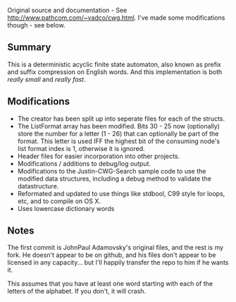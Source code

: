 Original source and documentation - See http://www.pathcom.com/~vadco/cwg.html. I've made some modifications though - see below.

## Summary
This is a deterministic acyclic finite state automaton, also known as prefix and suffix compression on English words. And this implementation is both *really small* and *really fast*.

## Modifications
* The creator has been split up into seperate files for each of the structs.
* The ListFormat array has been modified. Bits 30 - 25 now (optionally) store the number for a letter (1 - 26) that can optionally be part of the format. This letter is used IFF the highest bit of the consuming node's list format index is 1, otherwise it is ignored.
* Header files for easier incorporation into other projects.
* Modifications / additions to debug/log output.
* Modifications to the Justin-CWG-Search sample code to use the modified data structures, including a debug method to validate the datastructure.
* Reformated and updated to use things like stdbool, C99 style for loops, etc, and to compile on OS X.
* Uses lowercase dictionary words

## Notes
The first commit is JohnPaul Adamovsky's original files, and the rest is my fork. He doesn't appear to be on github, and his files don't appear to be licensed in any capacity... but I'll happily transfer the repo to him if he wants it.

This assumes that you have at least one word starting with each of the letters of the alphabet. If you don't, it will crash.
